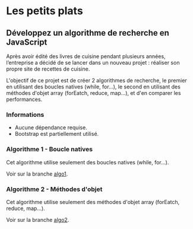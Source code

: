 # Les petits plats
## Développez un algorithme de recherche en JavaScript

Après avoir édité des livres de cuisine pendant plusieurs années, l’entreprise a décidé de se lancer dans un nouveau projet : réaliser son propre site de recettes de cuisine.

L'objectif de ce projet est de créer 2 algorithmes de recherche, le premier en utilisant des boucles natives (while, for...), le second en utilisant des méthodes d'objet array (forEatch, reduce, map...), et d'en comparer les performances.

### Informations

- Aucune dépendance requise.
- Bootstrap est partiellement utilisé.

### Algorithme 1 - Boucle natives

Cet algorithme utilise seulement des boucles natives (while, for...).

Voir sur la branche [algo1](https://github.com/MaeRiz/OC_P7_LesPetitsPlats/tree/algo1).

### Algorithme 2 - Méthodes d'objet

Cet algorithme utilise seulement des méthodes d'objet array (forEatch, reduce, map...).

Voir sur la branche [algo2](https://github.com/MaeRiz/OC_P7_LesPetitsPlats/tree/algo2).